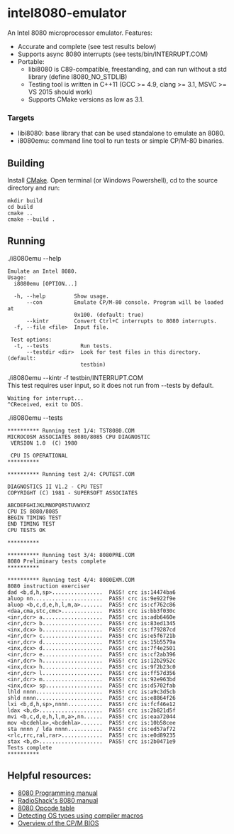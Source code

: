 # intel8080-emulator

An Intel 8080 microprocessor emulator. Features:
- Accurate and complete (see test results below)
- Supports async 8080 interrupts (see tests/bin/INTERRUPT.COM)
- Portable:
    - libi8080 is C89-compatible, freestanding, and can run without a std library (define I8080_NO_STDLIB)
    - Testing tool is written in C++11 (GCC >= 4.9, clang >= 3.1, MSVC >= VS 2015 should work)
    - Supports CMake versions as low as 3.1.

### Targets
- libi8080: base library that can be used standalone to emulate an 8080.
- i8080emu: command line tool to run tests or simple CP/M-80 binaries.

## Building
Install [CMake](https://cmake.org/). 
Open terminal (or Windows Powershell), cd to the source directory and run:
```
mkdir build
cd build
cmake ..
cmake --build .
```

## Running
./i8080emu --help 
```
Emulate an Intel 8080.
Usage:
  i8080emu [OPTION...]

  -h, --help         Show usage.
      --con          Emulate CP/M-80 console. Program will be loaded at
                     0x100. (default: true)
      --kintr        Convert Ctrl+C interrupts to 8080 interrupts.
  -f, --file <file>  Input file.

 Test options:
  -t, --tests          Run tests.
      --testdir <dir>  Look for test files in this directory. (default:
                       testbin)

```
./i8080emu --kintr -f testbin/INTERRUPT.COM \
This test requires user input, so it does not run from --tests by default.
```
Waiting for interrupt...
^CReceived, exit to DOS.
```
./i8080emu --tests 
```
********** Running test 1/4: TST8080.COM
MICROCOSM ASSOCIATES 8080/8085 CPU DIAGNOSTIC
 VERSION 1.0  (C) 1980

 CPU IS OPERATIONAL
**********

********** Running test 2/4: CPUTEST.COM

DIAGNOSTICS II V1.2 - CPU TEST
COPYRIGHT (C) 1981 - SUPERSOFT ASSOCIATES

ABCDEFGHIJKLMNOPQRSTUVWXYZ
CPU IS 8080/8085
BEGIN TIMING TEST
END TIMING TEST
CPU TESTS OK

**********

********** Running test 3/4: 8080PRE.COM
8080 Preliminary tests complete
**********

********** Running test 4/4: 8080EXM.COM
8080 instruction exerciser
dad <b,d,h,sp>................  PASS! crc is:14474ba6
aluop nn......................  PASS! crc is:9e922f9e
aluop <b,c,d,e,h,l,m,a>.......  PASS! crc is:cf762c86
<daa,cma,stc,cmc>.............  PASS! crc is:bb3f030c
<inr,dcr> a...................  PASS! crc is:adb6460e
<inr,dcr> b...................  PASS! crc is:83ed1345
<inx,dcx> b...................  PASS! crc is:f79287cd
<inr,dcr> c...................  PASS! crc is:e5f6721b
<inr,dcr> d...................  PASS! crc is:15b5579a
<inx,dcx> d...................  PASS! crc is:7f4e2501
<inr,dcr> e...................  PASS! crc is:cf2ab396
<inr,dcr> h...................  PASS! crc is:12b2952c
<inx,dcx> h...................  PASS! crc is:9f2b23c0
<inr,dcr> l...................  PASS! crc is:ff57d356
<inr,dcr> m...................  PASS! crc is:92e963bd
<inx,dcx> sp..................  PASS! crc is:d5702fab
lhld nnnn.....................  PASS! crc is:a9c3d5cb
shld nnnn.....................  PASS! crc is:e8864f26
lxi <b,d,h,sp>,nnnn...........  PASS! crc is:fcf46e12
ldax <b,d>....................  PASS! crc is:2b821d5f
mvi <b,c,d,e,h,l,m,a>,nn......  PASS! crc is:eaa72044
mov <bcdehla>,<bcdehla>.......  PASS! crc is:10b58cee
sta nnnn / lda nnnn...........  PASS! crc is:ed57af72
<rlc,rrc,ral,rar>.............  PASS! crc is:e0d89235
stax <b,d>....................  PASS! crc is:2b0471e9
Tests complete
**********
```


## Helpful resources:
 * [8080 Programming manual](https://altairclone.com/downloads/manuals/8080%20Programmers%20Manual.pdf)
 * [RadioShack's 8080 manual](https://archive.org/details/8080-8085_Assembly_Language_Programming_1977_Intel)
 * [8080 Opcode table](http://pastraiser.com/cpu/i8080/i8080_opcodes.html)
 * [Detecting OS types using compiler macros](https://web.archive.org/web/20191012035921/http://nadeausoftware.com/articles/2012/01/c_c_tip_how_use_compiler_predefined_macros_detect_operating_system)
* [Overview of the CP/M BIOS](https://www.seasip.info/Cpm/bios.html)

